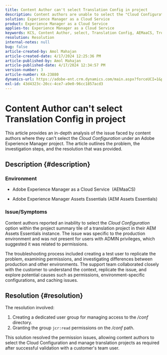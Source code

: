 ```yaml
---
title: Content Author can't select Translation Config in project
description: Content authors are unable to select the "Cloud Configuration" within an AEM project, leading to an inability to manage translation configurations effectively.
solution: Experience Manager as a Cloud Service
product: Experience Manager as a Cloud Service
applies-to: Experience Manager as a Cloud Service
keywords: KCS, Content Author, select, Translation Config, AEMaaCS, Troubleshooting, AEM Assets Essentials, Adobe Experience Manager as a Cloud Service, project
resolution: Resolution
internal-notes: null
bug: false
article-created-by: Amol Mahajan
article-created-date: 4/17/2024 12:25:36 PM
article-published-by: Amol Mahajan
article-published-date: 4/17/2024 12:34:57 PM
version-number: 3
article-number: KA-23880
dynamics-url: https://adobe-ent.crm.dynamics.com/main.aspx?forceUCI=1&pagetype=entityrecord&etn=knowledgearticle&id=d1c98996-b5fc-ee11-a1ff-6045bd006c82
exl-id: 43d4323c-20cc-4ce7-a9e0-96cc1857acd3
---
```

# Content Author can't select Translation Config in project


This article provides an in-depth analysis of the issue faced by content authors where they can't select the *Cloud Configuration* under an Adobe Experience Manager project. The article outlines the problem, the investigation steps, and the resolution that was provided.

## Description {#description}


### Environment

- Adobe Experience Manager as a Cloud Service  (AEMaaCS)


- Adobe Experience Manager Assets Essentials (AEM Assets Essentials)




### <b>Issue/Symptoms</b>

Content authors reported an inability to select the *Cloud Configuration* option within the project summary tile of a translation project in their AEM Assets Essentials instance. The issue was specific to the production environment and was not present for users with ADMIN privileges, which suggested it was related to permissions.

The troubleshooting process included creating a test user to replicate the problem, examining permissions, and investigating differences between production and other environments. The support team collaborated closely with the customer to understand the context, replicate the issue, and explore potential causes such as permissions, environment-specific configurations, and caching issues.


## Resolution {#resolution}


The resolution involved:

1. Creating a dedicated user group for managing access to the */conf* directory.
2. Granting the group `jcr:read` permissions on the */conf* path.


This solution resolved the permission issues, allowing content authors to select the Cloud Configuration and manage translation projects as required after successful validation with a customer's team user.
